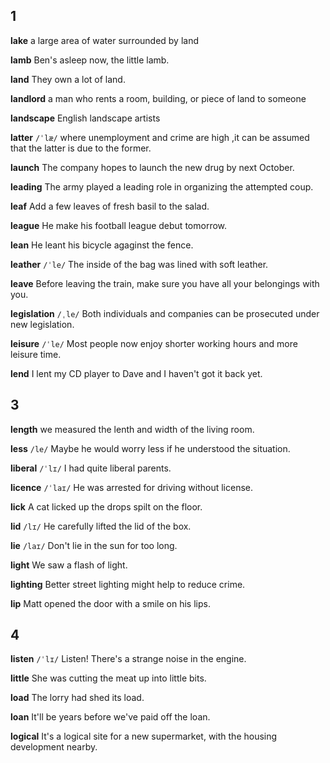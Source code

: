 ## 1
**lake** 
a large area of water surrounded by land

**lamb** 
Ben's asleep now, the little lamb.

**land** 
They own a lot of land.

**landlord** 
a man who rents a room, building, or piece of land to someone

**landscape** 
English landscape artists



**latter** 
`/ˈlæ/`
where unemployment and crime are high ,it can be assumed that the latter is due to the former.



**launch** 
The company hopes to launch the new drug by next October.



**leading** 
The army played a leading role in organizing the attempted coup.

**leaf** 
Add a few leaves of fresh basil to the salad.

**league** 
He make his football league debut tomorrow.

**lean** 
He leant his bicycle agaginst the fence.

**leather** 
`/ˈle/`
The inside of the bag was lined with soft leather.

**leave** 
Before leaving the train, make sure you have all your belongings with you.

**legislation** 
`/ˌle/`
Both individuals and companies can be prosecuted under new legislation.

**leisure** 
`/ˈle/`
Most people now enjoy shorter working hours and more leisure time.

**lend** 
I lent my CD player to Dave and I haven't got it back yet.

## 3
**length** 
we measured the lenth and width of the living room.

**less** 
`/le/`
Maybe he would worry less if he understood the situation.

**liberal** 
`/ˈlɪ/`
I had quite liberal parents.

**licence** 
`/ˈlaɪ/`
He was arrested for driving without license.

**lick** 
A cat licked up the drops spilt on the floor.

**lid** 
`/lɪ/`
He carefully lifted the lid of the box.

**lie** 
`/laɪ/`
Don't lie in the sun for too long.

**light** 
We saw a flash of light.

**lighting** 
Better street lighting might help to reduce crime.

**lip** 
Matt opened the door with a smile on his lips.

## 4
**listen** 
`/ˈlɪ/`
Listen! There's a strange noise in the engine.

**little** 
She was cutting the meat up into little bits.

**load** 
The lorry had shed its load.

**loan** 
It'll be years before we've paid off the loan.

**logical** 
It's a logical site for a new supermarket, with the housing development nearby.